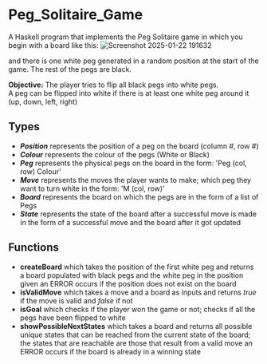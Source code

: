 # Peg_Solitaire_Game
A Haskell program that implements the Peg Solitaire game in which you begin with a board like this:
![Screenshot 2025-01-22 191632](https://github.com/user-attachments/assets/2e16c733-7467-4e58-8b5d-1f64aa42ea8a)

and there is one white peg generated in a random position at the start of the game. The rest of the pegs are black.

**Objective:** The player tries to flip all black pegs into white pegs.                            
A peg can be flipped into white if there is at least one white peg around it (up, down, left, right)
## Types
- **_Position_** represents the position of a peg on the board (column #, row #)
- **_Colour_** represents the colour of the pegs (White or Black)
- **_Peg_** represents the physical pegs on the board in the form: 'Peg (col, row) Colour'
- **_Move_** represents the moves the player wants to make; which peg they want to turn white in the form: 'M (col, row)'
- **_Board_** represents the board on which the pegs are in the form of a list of Pegs
- **_State_** represents the state of the board after a successful move is made in the form of a successful move and the board after it got updated

## Functions
  - **createBoard** which takes the position of the first white peg and returns a board populated with black pegs and the white peg in the position given
    an ERROR occurs if the position does not exist on the board
  - **isValidMove** which takes a move and a board as inputs and returns _true_ if the move is valid and _false_ if not
  - **isGoal** which checks if the player won the game or not; checks if all the pegs have been flipped to white
  - **showPossibleNextStates** which takes a board and returns all possible unique states that can be reached from the current state of the board; the states that are reachable are those that result from a valid move
    an ERROR occurs if the board is already in a winning state
